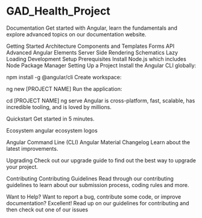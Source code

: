 # GAD_Health_Project
 
Documentation
Get started with Angular, learn the fundamentals and explore advanced topics on our documentation website.

Getting Started
Architecture
Components and Templates
Forms
API
Advanced
Angular Elements
Server Side Rendering
Schematics
Lazy Loading
Development Setup
Prerequisites
Install Node.js which includes Node Package Manager
Setting Up a Project
Install the Angular CLI globally:

npm install -g @angular/cli
Create workspace:

ng new [PROJECT NAME]
Run the application:

cd [PROJECT NAME]
ng serve
Angular is cross-platform, fast, scalable, has incredible tooling, and is loved by millions.

Quickstart
Get started in 5 minutes.

Ecosystem
angular ecosystem logos

Angular Command Line (CLI)
Angular Material
Changelog
Learn about the latest improvements.

Upgrading
Check out our upgrade guide to find out the best way to upgrade your project.

Contributing
Contributing Guidelines
Read through our contributing guidelines to learn about our submission process, coding rules and more.

Want to Help?
Want to report a bug, contribute some code, or improve documentation? Excellent! Read up on our guidelines for contributing and then check out one of our issues
